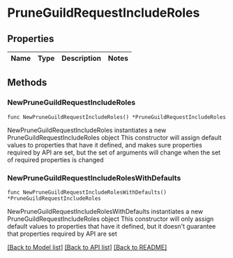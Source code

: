 # PruneGuildRequestIncludeRoles

## Properties

Name | Type | Description | Notes
------------ | ------------- | ------------- | -------------

## Methods

### NewPruneGuildRequestIncludeRoles

`func NewPruneGuildRequestIncludeRoles() *PruneGuildRequestIncludeRoles`

NewPruneGuildRequestIncludeRoles instantiates a new PruneGuildRequestIncludeRoles object
This constructor will assign default values to properties that have it defined,
and makes sure properties required by API are set, but the set of arguments
will change when the set of required properties is changed

### NewPruneGuildRequestIncludeRolesWithDefaults

`func NewPruneGuildRequestIncludeRolesWithDefaults() *PruneGuildRequestIncludeRoles`

NewPruneGuildRequestIncludeRolesWithDefaults instantiates a new PruneGuildRequestIncludeRoles object
This constructor will only assign default values to properties that have it defined,
but it doesn't guarantee that properties required by API are set


[[Back to Model list]](../README.md#documentation-for-models) [[Back to API list]](../README.md#documentation-for-api-endpoints) [[Back to README]](../README.md)


